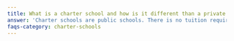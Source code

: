 ```yaml
---
title: What is a charter school and how is it different than a private or other public school?
answer: 'Charter schools are public schools. There is no tuition required. Charter schools are authorized and overseen by the State or a local District school board, but they have their own Board of Directors. Like other charter schools in Fort Collins, we will have a lottery for admission.'
faqs-category: charter-schools
---
```



